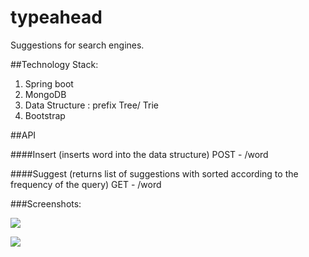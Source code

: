 # typeahead

Suggestions for search engines.

##Technology Stack:

1. Spring boot
2. MongoDB
3. Data Structure : prefix Tree/ Trie
4. Bootstrap

##API


####Insert (inserts word into the data structure)
POST - /word


####Suggest (returns list of suggestions with sorted according to the frequency of the query)
GET - /word 

###Screenshots:

![](https://github.com/amitbansal7/typeahead/screenshots/1.png?raw=true)

![](https://github.com/amitbansal7/typeahead/screenshots/2.png?raw=true)
